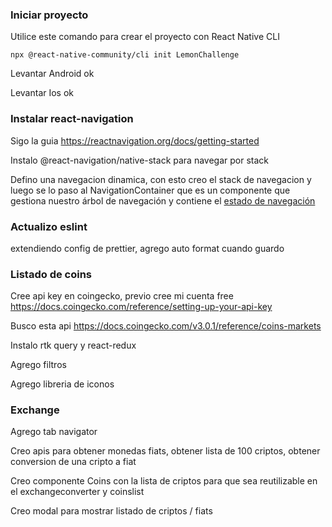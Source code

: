 ### Iniciar proyecto

Utilice este comando para crear el proyecto con React Native CLI

`npx @react-native-community/cli init LemonChallenge`

Levantar Android ok

Levantar Ios ok

### Instalar react-navigation

Sigo la guia https://reactnavigation.org/docs/getting-started

Instalo @react-navigation/native-stack para navegar por stack

Defino una navegacion dinamica, con esto creo el stack de navegacion y luego se lo paso al NavigationContainer que es un componente que gestiona nuestro árbol de navegación y contiene el [estado de navegación](https://reactnavigation.org/docs/navigation-state)

### Actualizo eslint

extendiendo config de prettier, agrego auto format cuando guardo

### Listado de coins

Cree api key en coingecko, previo cree mi cuenta free https://docs.coingecko.com/reference/setting-up-your-api-key

Busco esta api https://docs.coingecko.com/v3.0.1/reference/coins-markets

Instalo rtk query y react-redux

Agrego filtros

Agrego libreria de iconos

### Exchange

Agrego tab navigator

Creo apis para obtener monedas fiats, obtener lista de 100 criptos, obtener conversion de una cripto a fiat

Creo componente Coins con la lista de criptos para que sea reutilizable en el exchangeconverter y coinslist

Creo modal para mostrar listado de criptos / fiats
